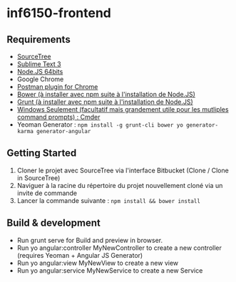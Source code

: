 # inf6150-frontend
## Requirements
* [SourceTree](https://www.sourcetreeapp.com/download/)
* [Sublime Text 3](https://www.sublimetext.com/3)
* [Node.JS 64bits](https://nodejs.org/en/)
* Google Chrome
* [Postman plugin for Chrome](https://chrome.google.com/webstore/detail/postman/fhbjgbiflinjbdggehcddcbncdddomop)
* [Bower (à installer avec npm suite à l'installation de Node.JS)](https://bower.io/#install-bower)
* [Grunt (à installer avec npm suite à l'installation de Node.JS)](http://gruntjs.com/getting-started)
* [Windows Seulement (facultatif mais grandement utile pour les mutliples command prompts) : Cmder](http://cmder.net/)
* Yeoman Generator : ```npm install -g grunt-cli bower yo generator-karma generator-angular```

## Getting Started
1. Cloner le projet avec SourceTree via l'interface Bitbucket (Clone / Clone in SourceTree)
2. Naviguer à la racine du répertoire du projet nouvellement cloné via un invite de commande
3. Lancer la commande suivante : ```npm install && bower install```

## Build & development
* Run grunt serve for Build and preview in browser.
* Run yo angular:controller MyNewController to create a new controller (requires Yeoman + Angular JS Generator)
* Run yo angular:view MyNewView to create a new view
* Run yo angular:service MyNewService to create a new Service
